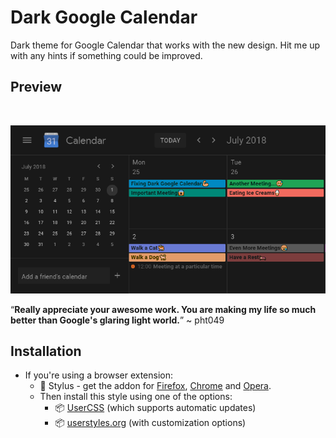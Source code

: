 # Dark Google Calendar

Dark theme for Google Calendar that works with the new design. Hit me up with any hints if something could be improved.

## Preview
<br />
<p align="center">
  <img src="images/main_view.png" alt="Main View">

“**Really appreciate your awesome work. You are making my life so much better than Google's glaring light world.**” ~ pht049

## Installation

* If you're using a browser extension:
  * 🎨 Stylus - get the addon for [Firefox](https://addons.mozilla.org/en-US/firefox/addon/styl-us/), [Chrome](https://chrome.google.com/webstore/detail/stylus/clngdbkpkpeebahjckkjfobafhncgmne) and [Opera](https://addons.opera.com/en-gb/extensions/details/stylus/). <br>
  * Then install this style using one of the options:
    * 📦 [UserCSS](https://raw.githubusercontent.com/pyxelr/Dark_Google_Calendar/master/Google-DarkCalendar.user.css) (which supports automatic updates)
    * 📦 [userstyles.org](https://userstyles.org/styles/143026/dark-google-calendar-2020) (with customization options)
